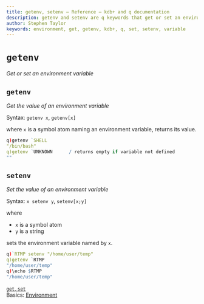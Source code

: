 ```yaml
---
title: getenv, setenv – Reference – kdb+ and q documentation
description: getenv and setenv are q keywords that get or set an environment variable.
author: Stephen Taylor
keywords: environment, get, getenv, kdb+, q, set, setenv, variable
---
```

# `getenv`

_Get or set an environment variable_




## `getenv`

_Get the value of an environment variable_

Syntax: `getenv x`, `getenv[x]`

where `x` is a symbol atom naming an environment variable, returns its value.

```q
q)getenv `SHELL
"/bin/bash"
q)getenv `UNKNOWN      / returns empty if variable not defined
""
```


## `setenv`

_Set the value of an environment variable_

Syntax: `x setenv y`, `setenv[x;y]`

where 

-   `x` is a symbol atom
-   `y` is a string

sets the environment variable named by `x`.

```q
q)`RTMP setenv "/home/user/temp"
q)getenv `RTMP
"/home/user/temp"
q)\echo $RTMP
"/home/user/temp"
```


<i class="far fa-hand-point-right"></i> 
[`get`, `set`](get.md)  
Basics: [Environment](../basics/environment.md) 
